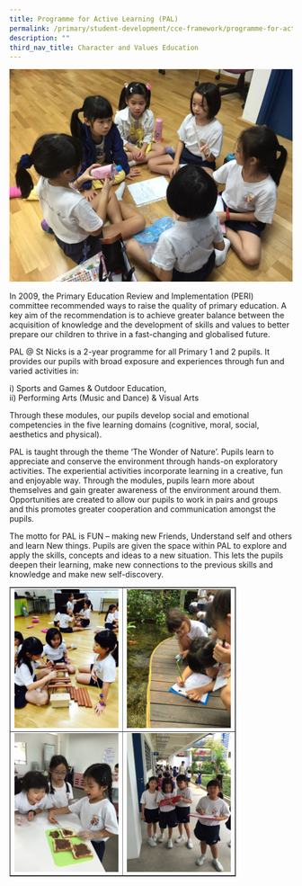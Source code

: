 ```yaml
---
title: Programme for Active Learning (PAL)
permalink: /primary/student-development/cce-framework/programme-for-active-learning-pal/
description: ""
third_nav_title: Character and Values Education
---
```


<img src="/images/pal1.jpg">
<p>In 2009, the Primary Education Review and Implementation (PERI) committee recommended ways to raise the quality of primary education. A key aim of the recommendation is to achieve greater balance between the acquisition of knowledge and the development of skills and values to better prepare our children to thrive in a fast-changing and globalised future.</p>
<p>PAL @ St Nicks is a 2-year programme for all Primary 1 and 2 pupils. It provides our pupils with broad exposure and experiences through fun and varied activities in:</p>
<p>i) Sports and Games &amp; Outdoor Education,<br />ii) Performing Arts (Music and Dance) &amp; Visual Arts</p>
<p>Through these modules, our pupils develop social and emotional competencies in the five learning domains (cognitive, moral, social, aesthetics and physical).</p>
<p>PAL is taught through the theme &lsquo;The Wonder of Nature&rsquo;. Pupils learn to appreciate and conserve the environment through hands-on exploratory activities. The experiential activities incorporate learning in a creative, fun and enjoyable way. Through the modules, pupils learn more about themselves and gain greater awareness of the environment around them. Opportunities are created to allow our pupils to work in pairs and groups and this promotes greater cooperation and communication amongst the pupils.</p>
<p>The motto for PAL is FUN &ndash; making new Friends, Understand self and others and learn New things. Pupils are given the space within PAL to explore and apply the skills, concepts and ideas to a new situation. This lets the pupils deepen their learning, make new connections to the previous skills and knowledge and make new self-discovery.</p>
<table style="border-collapse: collapse; width: 80%;" border="1">
<tbody>
<tr>
<td style="width: 50%;"><img src="/images/pal2.jpg"></td>
<td style="width: 50%;"><img src="/images/pal3.jpg"></td>
</tr>
<tr>
<td style="width: 50%;"><img src="/images/pal4.jpg"></td>
<td style="width: 50%;"><img src="/images/pal5.jpg"></td>
</tr>
</tbody>
</table>